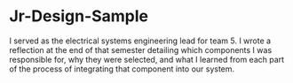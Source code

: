 # Jr-Design-Sample
I served as the electrical systems engineering lead for team 5. I wrote a reflection at the end of that semester detailing which components I was responsible for, why they were selected, and what I learned from each part of the process of integrating that component into our system.
